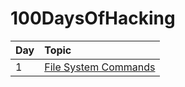 # 100DaysOfHacking

| Day | Topic |
|:-- | :--|
| 1  |   [File System Commands](https://github.com/kabir0x17/100DaysOfHacking/blob/main/Day-02-Introduction-to-Linux/01-File-System-Commands.md)  |
